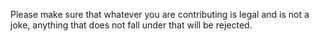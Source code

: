 Please make sure that whatever you are contributing is legal and is not a joke, anything that does not fall under that will be rejected.
